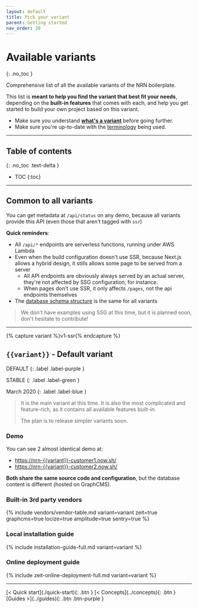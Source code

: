 ```yaml
---
layout: default
title: Pick your variant
parent: Getting started
nav_order: 30
---
```


# Available variants
{: .no_toc }

<div class="code-example" markdown="1">
Comprehensive list of all the available variants of the NRN boilerplate.

This list is **meant to help you find the variant that best fit your needs**, depending on the **built-in features** that comes with each,
and help you get started to build your own project based on this variant.

- Make sure you understand [**what's a variant**](../concepts/variants) before going further.
- Make sure you're up-to-date with the [terminology](../reference/terminology) being used.
</div>

---

## Table of contents
{: .no_toc .text-delta }

[//]: # (XXX See https://pmarsceill.github.io/just-the-docs/docs/navigation-structure/#in-page-navigation-with-table-of-contents)

- TOC
{:toc}

---

## Common to all variants

You can get metadata at `/api/status` on any demo, because all variants provide this API (even those that aren't tagged with `ssr`)

**Quick reminders**:
- All `/api/*` endpoints are serverless functions, running under AWS Lambda
- Even when the build configuration doesn't use SSR, because Next.js allows a hybrid design, it stills allows some page to be served from a server
    - All API endpoints are obviously always served by an actual server, they're not affected by SSG configuration, for instance.
    - When pages don't use SSR, it only affects `/pages`, not the api endpoints themselves
- The [database schema structure](../reference/demo-database-structure) is the same for all variants

> We don't have examples using SSG at this time, but it is planned soon, don't hesitate to contribute!

---

{% capture variant %}v1-ssr{% endcapture %}
## `{{variant}}` - **Default variant**

DEFAULT
{: .label .label-purple }

STABLE
{: .label .label-green }

March 2020
{: .label .label-blue }

> It is the main variant at this time.
> It is also the most complicated and feature-rich, as it contains all available features built-in.
>
> The plan is to release simpler variants soon.

### Demo

You can see 2 almost identical demo at:
- [https://nrn-{{variant}}-customer1.now.sh/](https://nrn-{{variant}}-customer1.now.sh/)
- [https://nrn-{{variant}}-customer2.now.sh/](https://nrn-{{variant}}-customer2.now.sh/)

**Both share the same source code and configuration**, but the database content is different (hosted on GraphCMS).

### Built-in 3rd party vendors

{% include vendors/vendor-table.md variant=variant zeit=true graphcms=true locize=true amplitude=true sentry=true  %}

### Local installation guide

{% include installation-guide-full.md variant=variant %}

### Online deployment guide

{% include zeit-online-deployment-full.md variant=variant %}

---

<div class="pagination-section">
    <span class="fs-4" markdown="1">
    [< Quick start](./quick-start){: .btn }
    </span>
    <span class="fs-4" markdown="1">
    [< Concepts](../concepts){: .btn }
    </span>
    <span class="fs-4" markdown="1">
    [Guides >](../guides){: .btn .btn-purple }
    </span>
</div>
